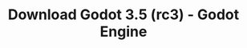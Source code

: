---
# Generated by /scripts/js/download_archive_generator !!! do not edit by hand !!!
title: 'Download Godot 3.5 (rc3) - Godot Engine'
type: 'download/archive'
name: '3.5'
flavor: 'rc3'
release_date: '2022-06-01T03:00:00-00:00'
release_notes: '/article/release-candidate-godot-3-5-rc-3/'
links:
  android.apk:
    name: 'android.apk'
    title: 'Android'
    caption: 'Universal APK (ARM64 + ARMv7 + x86_64 + x86)'
    tags:
      - 'APK download'
      - 'ARM64/v7'
      - 'x86 (64 & 32 bit)'
    hosts:
      github_builds:
        regular: 'https://github.com/godotengine/godot-builds/releases/download/3.5-rc3/Godot_v3.5-rc3_android_editor.apk'
        mono: '#'
      github:
        regular: 'https://github.com/godotengine/godot/releases/download/3.5-rc3/Godot_v3.5-rc3_android_editor.apk'
        mono: '#'
  macos.universal:
    name: 'macos.universal'
    title: 'macOS'
    caption: 'Universal (x86_64 + Apple Silicon)'
    tags:
      - 'Intel/Apple Silicon'
      - '64 bit'
    hosts:
      github_builds:
        regular: 'https://github.com/godotengine/godot-builds/releases/download/3.5-rc3/Godot_v3.5-rc3_osx.universal.zip'
        mono: 'https://github.com/godotengine/godot-builds/releases/download/3.5-rc3/Godot_v3.5-rc3_mono_osx.universal.zip'
      github:
        regular: 'https://github.com/godotengine/godot/releases/download/3.5-rc3/Godot_v3.5-rc3_osx.universal.zip'
        mono: 'https://github.com/godotengine/godot/releases/download/3.5-rc3/Godot_v3.5-rc3_mono_osx.universal.zip'
  windows.64:
    name: 'windows.64'
    title: 'Windows'
    caption: 'Standard (x86_64)'
    tags:
      - '64 bit'
    hosts:
      github_builds:
        regular: 'https://github.com/godotengine/godot-builds/releases/download/3.5-rc3/Godot_v3.5-rc3_win64.exe.zip'
        mono: 'https://github.com/godotengine/godot-builds/releases/download/3.5-rc3/Godot_v3.5-rc3_mono_win64.zip'
      github:
        regular: 'https://github.com/godotengine/godot/releases/download/3.5-rc3/Godot_v3.5-rc3_win64.exe.zip'
        mono: 'https://github.com/godotengine/godot/releases/download/3.5-rc3/Godot_v3.5-rc3_mono_win64.zip'
  linux_server.headless.64:
    name: 'linux_server.headless.64'
    title: 'Linux Server'
    caption: 'Headless (x86_64)'
    tags:
      - '64 bit'
      - 'Headless'
    hosts:
      github_builds:
        regular: 'https://github.com/godotengine/godot-builds/releases/download/3.5-rc3/Godot_v3.5-rc3_linux_headless.64.zip'
        mono: 'https://github.com/godotengine/godot-builds/releases/download/3.5-rc3/Godot_v3.5-rc3_mono_linux_headless_64.zip'
      github:
        regular: 'https://github.com/godotengine/godot/releases/download/3.5-rc3/Godot_v3.5-rc3_linux_headless.64.zip'
        mono: 'https://github.com/godotengine/godot/releases/download/3.5-rc3/Godot_v3.5-rc3_mono_linux_headless_64.zip'
  web:
    name: 'web'
    title: 'Web editor'
    caption: ''
    tags:
      - 'Self-hosted'
      - 'Cross-platform'
    hosts:
      github_builds:
        regular: 'https://github.com/godotengine/godot-builds/releases/download/3.5-rc3/Godot_v3.5-rc3_web_editor.zip'
        mono: '#'
      github:
        regular: 'https://github.com/godotengine/godot/releases/download/3.5-rc3/Godot_v3.5-rc3_web_editor.zip'
        mono: '#'
  linux.64:
    name: 'linux.64'
    title: 'Linux'
    caption: 'Standard (x86_64)'
    tags:
      - '64 bit'
    hosts:
      github_builds:
        regular: 'https://github.com/godotengine/godot-builds/releases/download/3.5-rc3/Godot_v3.5-rc3_x11.64.zip'
        mono: 'https://github.com/godotengine/godot-builds/releases/download/3.5-rc3/Godot_v3.5-rc3_mono_x11_64.zip'
      github:
        regular: 'https://github.com/godotengine/godot/releases/download/3.5-rc3/Godot_v3.5-rc3_x11.64.zip'
        mono: 'https://github.com/godotengine/godot/releases/download/3.5-rc3/Godot_v3.5-rc3_mono_x11_64.zip'
  linux.32:
    name: 'linux.32'
    title: 'Linux'
    caption: 'Standard (x86)'
    tags:
      - '32 bit'
    hosts:
      github_builds:
        regular: 'https://github.com/godotengine/godot-builds/releases/download/3.5-rc3/Godot_v3.5-rc3_x11.32.zip'
        mono: 'https://github.com/godotengine/godot-builds/releases/download/3.5-rc3/Godot_v3.5-rc3_mono_x11_32.zip'
      github:
        regular: 'https://github.com/godotengine/godot/releases/download/3.5-rc3/Godot_v3.5-rc3_x11.32.zip'
        mono: 'https://github.com/godotengine/godot/releases/download/3.5-rc3/Godot_v3.5-rc3_mono_x11_32.zip'
  windows.32:
    name: 'windows.32'
    title: 'Windows'
    caption: 'Standard (x86)'
    tags:
      - '32 bit'
    hosts:
      github_builds:
        regular: 'https://github.com/godotengine/godot-builds/releases/download/3.5-rc3/Godot_v3.5-rc3_win32.exe.zip'
        mono: 'https://github.com/godotengine/godot-builds/releases/download/3.5-rc3/Godot_v3.5-rc3_mono_win32.zip'
      github:
        regular: 'https://github.com/godotengine/godot/releases/download/3.5-rc3/Godot_v3.5-rc3_win32.exe.zip'
        mono: 'https://github.com/godotengine/godot/releases/download/3.5-rc3/Godot_v3.5-rc3_mono_win32.zip'
  linux_server.64:
    name: 'linux_server.64'
    title: 'Linux Server'
    caption: 'Standard (x86_64)'
    tags:
      - '64 bit'
    hosts:
      github_builds:
        regular: 'https://github.com/godotengine/godot-builds/releases/download/3.5-rc3/Godot_v3.5-rc3_linux_server.64.zip'
        mono: 'https://github.com/godotengine/godot-builds/releases/download/3.5-rc3/Godot_v3.5-rc3_mono_linux_server_64.zip'
      github:
        regular: 'https://github.com/godotengine/godot/releases/download/3.5-rc3/Godot_v3.5-rc3_linux_server.64.zip'
        mono: 'https://github.com/godotengine/godot/releases/download/3.5-rc3/Godot_v3.5-rc3_mono_linux_server_64.zip'
  aar_library:
    name: 'aar_library'
    title: 'AAR library'
    caption: ''
    tags:
      - 'Android plugins'
      - 'Java'
      - 'Kotlin'
    hosts:
      github_builds:
        regular: 'https://github.com/godotengine/godot-builds/releases/download/3.5-rc3/godot-lib.3.5.rc3.release.aar'
        mono: 'https://github.com/godotengine/godot-builds/releases/download/3.5-rc3/godot-lib.3.5.rc3.mono.release.aar'
      github:
        regular: 'https://github.com/godotengine/godot/releases/download/3.5-rc3/godot-lib.3.5.rc3.release.aar'
        mono: 'https://github.com/godotengine/godot/releases/download/3.5-rc3/godot-lib.3.5.rc3.mono.release.aar'
  templates:
    name: 'templates'
    title: 'Export templates'
    caption: ''
    tags:
      - 'Used to export your games to all supported platforms'
    hosts:
      github_builds:
        regular: 'https://github.com/godotengine/godot-builds/releases/download/3.5-rc3/Godot_v3.5-rc3_export_templates.tpz'
        mono: 'https://github.com/godotengine/godot-builds/releases/download/3.5-rc3/Godot_v3.5-rc3_mono_export_templates.tpz'
      github:
        regular: 'https://github.com/godotengine/godot/releases/download/3.5-rc3/Godot_v3.5-rc3_export_templates.tpz'
        mono: 'https://github.com/godotengine/godot/releases/download/3.5-rc3/Godot_v3.5-rc3_mono_export_templates.tpz'
primaryPlatforms:
  - 'android.apk'
  - 'macos.universal'
  - 'windows.64'
  - 'linux_server.headless.64'
  - 'web'
  - 'templates'
---